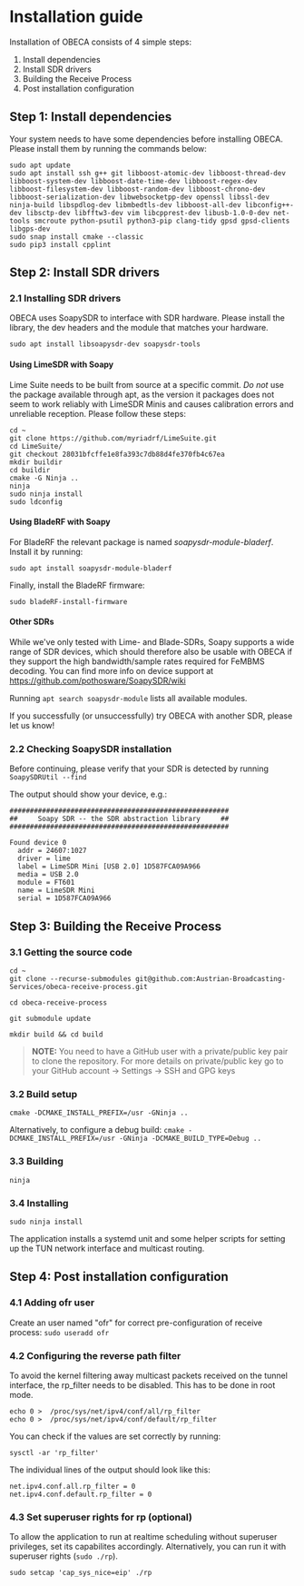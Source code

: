 # Installation guide

Installation of OBECA consists of 4 simple steps:
1. Install dependencies
2. Install SDR drivers
3. Building the Receive Process
4. Post installation configuration

## Step 1: Install dependencies

Your system needs to have some dependencies before installing OBECA. Please install them by running the commands below:

````
sudo apt update
sudo apt install ssh g++ git libboost-atomic-dev libboost-thread-dev libboost-system-dev libboost-date-time-dev libboost-regex-dev libboost-filesystem-dev libboost-random-dev libboost-chrono-dev libboost-serialization-dev libwebsocketpp-dev openssl libssl-dev ninja-build libspdlog-dev libmbedtls-dev libboost-all-dev libconfig++-dev libsctp-dev libfftw3-dev vim libcpprest-dev libusb-1.0-0-dev net-tools smcroute python-psutil python3-pip clang-tidy gpsd gpsd-clients libgps-dev
sudo snap install cmake --classic
sudo pip3 install cpplint
````

## Step 2: Install SDR drivers

### 2.1 Installing SDR drivers

OBECA uses SoapySDR to interface with SDR hardware. Please install the library, the dev headers and the module that matches your hardware.
````
sudo apt install libsoapysdr-dev soapysdr-tools
````

#### Using LimeSDR with Soapy

Lime Suite needs to be built from source at a specific commit. *Do not* use the package available through apt, as the version it packages does not seem to work reliably with LimeSDR Minis and causes calibration errors and unreliable reception. Please follow these steps:

````
cd ~
git clone https://github.com/myriadrf/LimeSuite.git
cd LimeSuite/
git checkout 28031bfcffe1e8fa393c7db88d4fe370fb4c67ea
mkdir buildir
cd buildir
cmake -G Ninja ..
ninja
sudo ninja install
sudo ldconfig
````

#### Using BladeRF with Soapy
For BladeRF the relevant package is named *soapysdr-module-bladerf*. Install it by running:
````
sudo apt install soapysdr-module-bladerf
````
Finally, install the BladeRF firmware:
````
sudo bladeRF-install-firmware
````

#### Other SDRs

While we've only tested with Lime- and Blade-SDRs, Soapy supports a wide range of SDR devices, which should therefore also be usable with OBECA if they support the high bandwidth/sample rates required for FeMBMS decoding.
You can find more info on device support at https://github.com/pothosware/SoapySDR/wiki

Running ``apt search soapysdr-module`` lists all available modules.

If you successfully (or unsuccessfully) try OBECA with another SDR, please let us know! 

### 2.2 Checking SoapySDR installation

Before continuing, please verify that your SDR is detected by running ``SoapySDRUtil --find``

The output should show your device, e.g.:

```` 
######################################################
##     Soapy SDR -- the SDR abstraction library     ##
######################################################

Found device 0
  addr = 24607:1027
  driver = lime
  label = LimeSDR Mini [USB 2.0] 1D587FCA09A966
  media = USB 2.0
  module = FT601
  name = LimeSDR Mini
  serial = 1D587FCA09A966

````

## Step 3: Building the Receive Process
### 3.1 Getting the source code

````
cd ~
git clone --recurse-submodules git@github.com:Austrian-Broadcasting-Services/obeca-receive-process.git

cd obeca-receive-process

git submodule update

mkdir build && cd build
````

> **NOTE:** You need to have a GitHub user with a private/public key pair to clone the repository. For more details on private/public key go to your GitHub account -> Settings -> SSH and GPG keys

### 3.2 Build setup
`` cmake -DCMAKE_INSTALL_PREFIX=/usr -GNinja .. ``

Alternatively, to configure a debug build:
`` cmake -DCMAKE_INSTALL_PREFIX=/usr -GNinja -DCMAKE_BUILD_TYPE=Debug .. ``

### 3.3 Building
`` ninja ``

### 3.4 Installing
`` sudo ninja install `` 

The application installs a systemd unit and some helper scripts for setting up the TUN network interface and multicast routing.

## Step 4: Post installation configuration
### 4.1 Adding ofr user
Create an user named "ofr" for correct pre-configuration of receive process: `` sudo useradd ofr ``

### 4.2 Configuring the reverse path filter

To avoid the kernel filtering away multicast packets received on the tunnel interface, the rp_filter needs to be disabled. This has to be done in root mode.

````
echo 0 >  /proc/sys/net/ipv4/conf/all/rp_filter
echo 0 >  /proc/sys/net/ipv4/conf/default/rp_filter
````

You can check if the values are set correctly by running:

````
sysctl -ar 'rp_filter'
````

The individual lines of the output should look like this:
````
net.ipv4.conf.all.rp_filter = 0
net.ipv4.conf.default.rp_filter = 0
````

### 4.3 Set superuser rights for rp (optional)
To allow the application to run at realtime scheduling without superuser privileges, set its capabilites 
accordingly. Alternatively, you can run it with superuser rights (``sudo ./rp``).

`` sudo setcap 'cap_sys_nice=eip' ./rp ``


